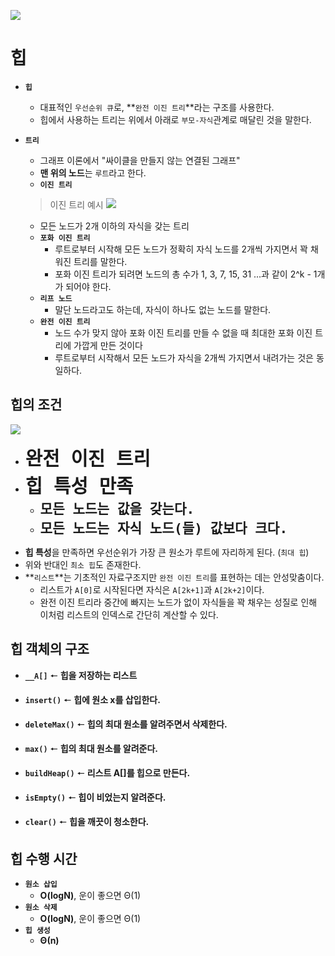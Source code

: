 ![](https://velog.velcdn.com/images/chan9708/post/0aecfbd7-dc5c-43b0-92cd-84aca4b78630/image.png)

# 힙

* **`힙`**
  * 대표적인 `우선순위 큐`로, **`완전 이진 트리`**라는 구조를 사용한다.
  * 힙에서 사용하는 트리는 위에서 아래로 `부모-자식`관계로 매달린 것을 말한다.
* **`트리`**
  * 그래프 이론에서 "싸이클을 만들지 않는 연결된 그래프"
  * **맨 위의 노드**는 `루트`라고 한다.
  * **`이진 트리`**
  > 이진 트리 예시
  ![](https://velog.velcdn.com/images/chan9708/post/9e896965-f94e-497f-8c00-a71fe6b0945c/image.png)
  
  * 모든 노드가 2개 이하의 자식을 갖는 트리
  * **`포화 이진 트리`**
    * 루트로부터 시작해 모든 노드가 정확히 자식 노드를 2개씩 가지면서 꽉 채워진 트리를 말한다.
    * 포화 이진 트리가 되려면 노드의 총 수가 1, 3, 7, 15, 31 ...과 같이 2^k - 1개가 되어야 한다.
  * **`리프 노드`**
    * 말단 노드라고도 하는데, 자식이 하나도 없는 노드를 말한다.
  * **`완전 이진 트리`**
    * 노드 수가 맞지 않아 포화 이진 트리를 만들 수 없을 때 최대한 포화 이진 트리에 가깝게 만든 것이다
    * 루트로부터 시작해서 모든 노드가 자식을 2개씩 가지면서 내려가는 것은 동일하다.

## 힙의 조건

![](https://velog.velcdn.com/images/chan9708/post/36bdac33-b04c-40c2-b974-24507051b43f/image.png)

* <span style="font-size: 35px"> **`완전 이진 트리`** </span>
* <span style="font-size: 35px"> **`힙 특성 만족`** </span>
  * <span style="font-size: 25px"> **`모든 노드는 값을 갖는다.`** </span>
  * <span style="font-size: 25px"> **`모든 노드는 자식 노드(들) 값보다 크다.`** </span>
  
>
* **힙 특성**을 만족하면 우선순위가 가장 큰 원소가 루트에 자리하게 된다. (`최대 힙`)
* 위와 반대인 `최소 힙`도 존재한다.
* **`리스트`**는 기초적인 자료구조지만 `완전 이진 트리`를 표현하는 데는 안성맞춤이다.
  * 리스트가 `A[0]`로 시작된다면 자식은 `A[2k+1]`과 `A[2k+2]`이다.
  * 완전 이진 트리라 중간에 빠지는 노드가 없이 자식들을 꽉 채우는 성질로 인해 이처럼 리스트의 인덱스로 간단히 계산할 수 있다.


## 힙 객체의 구조

>
* **`__A[]`** 🠔 **힙을 저장하는 리스트**

* **`insert()`** 🠔 **힙에 원소 x를 삽입한다.**
* **`deleteMax()`** 🠔 **힙의 최대 원소를 알려주면서 삭제한다.**
* **`max()`** 🠔 **힙의 최대 원소를 알려준다.**
* **`buildHeap()`** 🠔 **리스트 A[]를 힙으로 만든다.**
* **`isEmpty()`** 🠔 **힙이 비었는지 알려준다.**
* **`clear()`** 🠔 **힙을 깨끗이 청소한다.**

## 힙 수행 시간

* **`원소 삽입`**
  * **O(logN)**, 운이 좋으면 Θ(1)
* **`원소 삭제`**
  * **O(logN)**, 운이 좋으면 Θ(1)
* **`힙 생성`** 
  * **Θ(n)**
